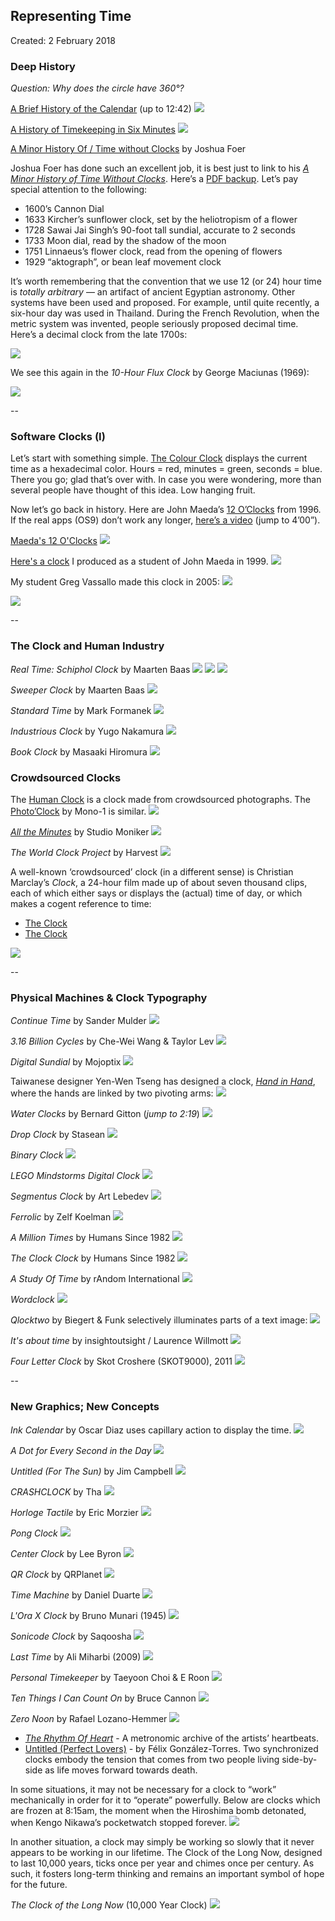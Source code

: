 ## Representing Time<br />

Created: 2 February 2018


### Deep History

*Question: Why does the circle have 360°?*

[A Brief History of the Calendar](https://www.youtube.com/watch?v=OaYMK2n9Aow) (up to 12:42)
[![](images/history-of-calendar.jpg)](https://www.youtube.com/watch?v=OaYMK2n9Aow)

[A History of Timekeeping in Six Minutes](https://www.youtube.com/watch?v=SsULOvIWSUo)
[![](images/history-of-timekeeping.jpg)](https://www.youtube.com/watch?v=SsULOvIWSUo)

[A Minor History Of / Time without Clocks](http://www.cabinetmagazine.org/issues/29/foer.php) by Joshua Foer

Joshua Foer has done such an excellent job, it is best just to link to his [*A Minor History of Time Without Clocks*](http://www.cabinetmagazine.org/issues/29/foer.php). Here’s a [PDF backup](http://cmuems.com/2016/60212/resources/foer_time_without_clocks.pdf). Let’s pay special attention to the following:

* 1600’s Cannon Dial
* 1633 Kircher’s sunflower clock, set by the heliotropism of a flower
* 1728 Sawai Jai Singh’s 90-foot tall sundial, accurate to 2 seconds
* 1733 Moon dial, read by the shadow of the moon
* 1751 Linnaeus’s flower clock, read from the opening of flowers
* 1929 “aktograph”, or bean leaf movement clock

It’s worth remembering that the convention that we use 12 (or 24) hour time is *totally arbitrary* — an artifact of ancient Egyptian astronomy. Other systems have been used and proposed. For example, until quite recently, a six-hour day was used in Thailand. During the French Revolution, when the metric system was invented, people seriously proposed decimal time. Here’s a decimal clock from the late 1700s:

[![](images/clock-french-republic.jpg)]()

We see this again in the *10-Hour Flux Clock* by George Maciunas (1969): 

[![](images/maciunas.jpg)](https://www.moma.org/collection/works/128651?locale=en)


-- 
### Software Clocks (I)

Let’s start with something simple. [The Colour Clock](http://thecolourclock.co.uk/) displays the current time as a hexadecimal color. Hours = red, minutes = green, seconds = blue. There you go; glad that’s over with. In case you were wondering, more than several people have thought of this idea. Low hanging fruit.

Now let’s go back in history. Here are John Maeda’s [12 O’Clocks](http://www.maedastudio.com/2004/rbooks2k/twelve.html) from 1996. If the real apps (OS9) don’t work any longer, [here’s a video](https://www.youtube.com/watch?v=nA_UTUvC4h8) (jump to 4’00”).

[Maeda's 12 O'Clocks](http://cmuems.com/2016/60212/lectures/lecture-09-09b-clocks/maedas-clocks/)
[![](images/maeda-all.gif)](http://cmuems.com/2016/60212/lectures/lecture-09-09b-clocks/maedas-clocks/)

[Here's a clock](https://www.openprocessing.org/sketch/503941) I produced as a student of John Maeda in 1999.
[![](images/bandedclock.jpg)](https://www.openprocessing.org/sketch/503941)

My student Greg Vassallo made this clock in 2005:
![](images/vassallo.png)

![](images/vassallo.gif)

--
### The Clock and Human Industry

*Real Time: Schiphol Clock* by Maarten Baas
[![](images/maarten_baas_real_time_schiphol_clock_1.gif)](https://vimeo.com/171408075)[![](images/maarten_baas_real_time_schiphol_clock_2.gif)](https://www.youtube.com/watch?v=EAax4BSKNQU&t=1m38s)[![](images/maarten_baas_real_time_schiphol_clock_3.gif)](https://www.youtube.com/watch?v=Nt_g8TKihy0&t=0m51s)

*Sweeper Clock* by Maarten Baas 
[![](images/maarten_baas_sweeper_clock.gif)](https://vimeo.com/11164881)

*Standard Time* by Mark Formanek[![](images/mark_formanek_standard_time.gif)](https://www.youtube.com/watch?v=81Q3imVqBEk&t=0m12s)

*Industrious Clock* by Yugo Nakamura
[![](images/yugo_nakamura_industrious_clock.gif)](https://www.youtube.com/watch?v=xkAfH11FJDk)

*Book Clock* by Masaaki Hiromura
[![](images/book-clock.jpg)](https://www.youtube.com/watch?v=A9M__aTuItY)

### Crowdsourced Clocks

The [Human Clock](http://www.humanclock.com/) is a clock made from crowdsourced photographs. The [Photo’Clock](http://mono-1.com/photoclock/) by Mono-1 is similar.
[![](images/1231.jpg)](http://www.humanclock.com/)

[*All the Minutes*](http://alltheminutes.com/) by Studio Moniker
[![](images/tweet.png)](http://alltheminutes.com/)

*The World Clock Project* by Harvest
[![](images/world-clock-project.jpg)](http://www.worldclockproject.org/100)
A well-known ‘crowdsourced’ clock (in a different sense) is Christian Marclay’s *Clock*, a 24-hour film made up of about seven thousand clips, each of which either says or displays the (actual) time of day, or which makes a cogent reference to time:* [The Clock](https://www.youtube.com/watch?v=xp4EUryS6ac)
* [The Clock](https://www.youtube.com/watch?v=BXbQw0rE5UE)

[![](images/marclay.jpg)](http://en.wikipedia.org/wiki/The_Clock_%282010_film%29)

--### Physical Machines & Clock Typography

*Continue Time* by Sander Mulder
[![](images/sander_mulder_continue_time.gif)](https://vimeo.com/10800426)

*3.16 Billion Cycles* by Che-Wei Wang & Taylor Lev
[![](images/316-billion.jpg)](https://cwandt.com/products/3-16-billion-cycles)

*Digital Sundial* by Mojoptix
[![](images/mojoptix.jpg)](https://www.youtube.com/watch?time_continue=819&v=wrsje5It_UU)

Taiwanese designer Yen-Wen Tseng has designed a clock, [*Hand in Hand*](http://www.dezeen.com/2010/03/26/hand-in-hand-clock-yen-wen-tseng/), where the hands are linked by two pivoting arms:
[![](images/dzn_Hand-in-Hand-Clock-Yen-Wen-Tseng-2.jpg)](http://www.dezeen.com/2010/03/26/hand-in-hand-clock-yen-wen-tseng/)

*Water Clocks* by Bernard Gitton (*jump to 2:19*)
[![](images/water.jpg)](https://vimeo.com/28461780)

*Drop Clock* by Stasean
[![](images/drop_clock.gif)](https://www.youtube.com/watch?v=I32NLiAl9PA&t=0m20s)

*Binary Clock*
[![](images/binary.jpg)](https://www.youtube.com/watch?v=-n-ZWACEtoM&t=1m18s)

*LEGO Mindstorms Digital Clock*
[![](images/lego_mindstorms_digital_clock.gif)](https://www.youtube.com/watch?v=A_mA72r3ZiQ&t=0m7s)

*Segmentus Clock* by Art Lebedev 
[![](images/art_lebedev_segmentus_clock.gif)](https://www.youtube.com/watch?v=yWma_3koR_M&t=0m17s)

*Ferrolic* by Zelf Koelman
[![](images/ferrolic.jpg)](https://vimeo.com/116510462)

*A Million Times* by Humans Since 1982
[![](images/humans_since_1982_a_million_times.gif)](https://vimeo.com/60491636)

*The Clock Clock* by Humans Since 1982[![](images/humans_since_1982_the_clock_clock.gif)](https://vimeo.com/29319186)

*A Study Of Time* by rAndom International[![](images/random_international_a_study_of_time.gif)](https://vimeo.com/25087555)

*Wordclock*[![](images/word_clock.gif)](https://www.youtube.com/watch?v=zwX95UaKCRg&t=0m46s)

*Qlocktwo* by Biegert & Funk selectively illuminates parts of a text image:
[![](images/qlock2.jpg)](http://www.qlocktwo.com/produktbilder_classic.php?lang=en)

*It's about time* by insightoutsight /  Laurence Willmott
[![](images/about-time.jpg)](https://makezine.com/2007/09/27/clock-tells-time-as-a-con/)

*Four Letter Clock* by Skot Croshere (SKOT9000), 2011
[![](images/four-letter-clock.jpg)](http://www.skot9000.com/posts/2011/10/17/fourletter.html)


-- 
### New Graphics; New Concepts

*Ink Calendar* by Oscar Diaz uses capillary action to display the time.
[![](images/ink-calendar.jpg)](http://www.oscar-diaz.net/work/ink-calendar)

*A Dot for Every Second in the Day*
[![](images/dot_clock.gif)](http://www.clarifyscience.info/assets/day_of_dots_clock)

*Untitled (For The Sun)* by Jim Campbell 
[![](images/campbell.jpg)](http://www.jimcampbell.tv/portfolio/objects/untitled_for_the_sun/)

*CRASHCLOCK* by Tha
[![](images/tha_crashclock.gif)](https://www.youtube.com/watch?v=-7YBu3cd9F0&t=0m48s)

*Horloge Tactile* by Eric Morzier
[![](images/eric_morzier_horloge_tactile.gif)](https://vimeo.com/37522983)

*Pong Clock*[![](images/pong_clock.gif)](https://www.youtube.com/watch?v=3uQHWsUby04&t=0m18s)

*Center Clock* by Lee Byron
[![](images/lee_byron_center_clock.gif)](http://leebyron.com/centerclock/)

*QR Clock* by QRPlanet
[![](images/qr_clock.gif)](https://www.qrplanet.com/clock/)

*Time Machine* by Daniel Duarte
[![](images/daniel_duarte_time_machine.gif)](http://www.todayandtomorrow.net/2013/06/14/time-machine/)

*L'Ora X Clock* by Bruno Munari (1945)
[![](images/munari.jpg)](https://www.moma.org/collection/works/3696?locale=en)

*Sonicode Clock* by Saqoosha[![](images/saquoosha_sonicode.gif)](https://vimeo.com/1778777)

*Last Time* by Ali Miharbi (2009)
[![](images/ali-miharbi.png)](http://www.alimiharbi.com/work/last-time/)

*Personal Timekeeper* by Taeyoon Choi & E Roon
[![](images/taeyoon.jpg)](http://i-s-o-p-t.com/2015/07/21/CircleofMoment/)

*Ten Things I Can Count On* by Bruce Cannon
[![](images/ten_things_breaths_taken.jpg)](http://electronicsculpture.brucecannon.org/sculptures/ten_things/ten_things_i_can_count_on.htm)

*Zero Noon* by Rafael Lozano-Hemmer[![](images/rafael.jpg)](http://lozano-hemmer.com/zero_noon.php)* [*The Rhythm Of Heart*]() - A metronomic archive of the artists’ heartbeats.
* [Untitled (Perfect Lovers)](https://collections.dma.org/artwork/5324909) - by Félix González-Torres. Two synchronized clocks embody the tension that comes from two people living side-by-side as life moves forward towards death.

In some situations, it may not be necessary for a clock to “work” mechanically in order for it to “operate” powerfully. Below are clocks which are frozen at 8:15am, the moment when the Hiroshima bomb detonated, when Kengo Nikawa’s pocketwatch stopped forever.
[![](images/hiroshima-clocks-620x300.jpg)]()

In another situation, a clock may simply be working so slowly that it never appears to be working in our lifetime. The Clock of the Long Now, designed to last 10,000 years, ticks once per year and chimes once per century. As such, it fosters long-term thinking and remains an important symbol of hope for the future.

*The Clock of the Long Now* (10,000 Year Clock)
[![](images/long-now.jpg)](https://www.youtube.com/watch?v=w9uM6BBKfO8)


















